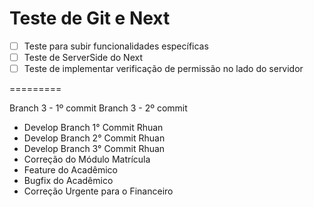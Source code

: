 # Teste de Git e Next

- [ ]  Teste para subir funcionalidades específicas
- [ ]  Teste de ServerSide do Next
- [ ]  Teste de implementar verificação de permissão no lado do servidor

=========

Branch 3 - 1º commit
Branch 3 - 2º commit

- Develop Branch 1° Commit Rhuan
- Develop Branch 2° Commit Rhuan
- Develop Branch 3° Commit Rhuan
- Correção do Módulo Matrícula
- Feature do Acadêmico
- Bugfix do Acadêmico
- Correção Urgente para o Financeiro
